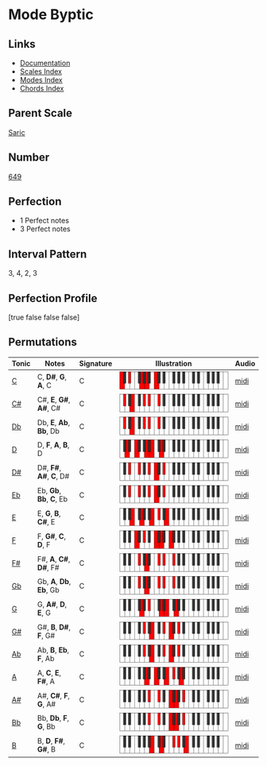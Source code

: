 # Mode Byptic

## Links

- [Documentation](index.md)
- [Scales Index](Scales.md)
- [Modes Index](Modes.md)
- [Chords Index](Chords.md)

## Parent Scale

[Saric](ScaleSaric.md)

## Number

[649](https://ianring.com/musictheory/scales/649)

## Perfection

- 1 Perfect notes
- 3 Perfect notes

## Interval Pattern

3, 4, 2, 3

## Perfection Profile

[true false false false]

## Permutations

| Tonic | Notes | Signature | Illustration | Audio |
|-------|-------|-----------|--------------|-------|
| [C](ModeCNaturalByptic.md) | C, **D#**, **G**, **A**, C | C | ![CNaturalByptic](ModeCNaturalByptic.png) | [midi](https://github.com/edipermadi/music/blob/main/docs/ModeCNaturalByptic.mid?raw=true) |
| [C#](ModeCSharpByptic.md) | C#, **E**, **G#**, **A#**, C# | C | ![CSharpByptic](ModeCSharpByptic.png) | [midi](https://github.com/edipermadi/music/blob/main/docs/ModeCSharpByptic.mid?raw=true) |
| [Db](ModeDFlatByptic.md) | Db, **E**, **Ab**, **Bb**, Db | C | ![DFlatByptic](ModeDFlatByptic.png) | [midi](https://github.com/edipermadi/music/blob/main/docs/ModeDFlatByptic.mid?raw=true) |
| [D](ModeDNaturalByptic.md) | D, **F**, **A**, **B**, D | C | ![DNaturalByptic](ModeDNaturalByptic.png) | [midi](https://github.com/edipermadi/music/blob/main/docs/ModeDNaturalByptic.mid?raw=true) |
| [D#](ModeDSharpByptic.md) | D#, **F#**, **A#**, **C**, D# | C | ![DSharpByptic](ModeDSharpByptic.png) | [midi](https://github.com/edipermadi/music/blob/main/docs/ModeDSharpByptic.mid?raw=true) |
| [Eb](ModeEFlatByptic.md) | Eb, **Gb**, **Bb**, **C**, Eb | C | ![EFlatByptic](ModeEFlatByptic.png) | [midi](https://github.com/edipermadi/music/blob/main/docs/ModeEFlatByptic.mid?raw=true) |
| [E](ModeENaturalByptic.md) | E, **G**, **B**, **C#**, E | C | ![ENaturalByptic](ModeENaturalByptic.png) | [midi](https://github.com/edipermadi/music/blob/main/docs/ModeENaturalByptic.mid?raw=true) |
| [F](ModeFNaturalByptic.md) | F, **G#**, **C**, **D**, F | C | ![FNaturalByptic](ModeFNaturalByptic.png) | [midi](https://github.com/edipermadi/music/blob/main/docs/ModeFNaturalByptic.mid?raw=true) |
| [F#](ModeFSharpByptic.md) | F#, **A**, **C#**, **D#**, F# | C | ![FSharpByptic](ModeFSharpByptic.png) | [midi](https://github.com/edipermadi/music/blob/main/docs/ModeFSharpByptic.mid?raw=true) |
| [Gb](ModeGFlatByptic.md) | Gb, **A**, **Db**, **Eb**, Gb | C | ![GFlatByptic](ModeGFlatByptic.png) | [midi](https://github.com/edipermadi/music/blob/main/docs/ModeGFlatByptic.mid?raw=true) |
| [G](ModeGNaturalByptic.md) | G, **A#**, **D**, **E**, G | C | ![GNaturalByptic](ModeGNaturalByptic.png) | [midi](https://github.com/edipermadi/music/blob/main/docs/ModeGNaturalByptic.mid?raw=true) |
| [G#](ModeGSharpByptic.md) | G#, **B**, **D#**, **F**, G# | C | ![GSharpByptic](ModeGSharpByptic.png) | [midi](https://github.com/edipermadi/music/blob/main/docs/ModeGSharpByptic.mid?raw=true) |
| [Ab](ModeAFlatByptic.md) | Ab, **B**, **Eb**, **F**, Ab | C | ![AFlatByptic](ModeAFlatByptic.png) | [midi](https://github.com/edipermadi/music/blob/main/docs/ModeAFlatByptic.mid?raw=true) |
| [A](ModeANaturalByptic.md) | A, **C**, **E**, **F#**, A | C | ![ANaturalByptic](ModeANaturalByptic.png) | [midi](https://github.com/edipermadi/music/blob/main/docs/ModeANaturalByptic.mid?raw=true) |
| [A#](ModeASharpByptic.md) | A#, **C#**, **F**, **G**, A# | C | ![ASharpByptic](ModeASharpByptic.png) | [midi](https://github.com/edipermadi/music/blob/main/docs/ModeASharpByptic.mid?raw=true) |
| [Bb](ModeBFlatByptic.md) | Bb, **Db**, **F**, **G**, Bb | C | ![BFlatByptic](ModeBFlatByptic.png) | [midi](https://github.com/edipermadi/music/blob/main/docs/ModeBFlatByptic.mid?raw=true) |
| [B](ModeBNaturalByptic.md) | B, **D**, **F#**, **G#**, B | C | ![BNaturalByptic](ModeBNaturalByptic.png) | [midi](https://github.com/edipermadi/music/blob/main/docs/ModeBNaturalByptic.mid?raw=true) |
